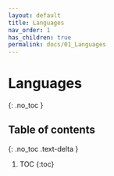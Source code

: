 ```yaml
---
layout: default
title: Languages
nav_order: 1
has_children: true
permalink: docs/01_Languages
---
```


# Languages
{: .no_toc }

## Table of contents
{: .no_toc .text-delta }

1. TOC
{:toc}
